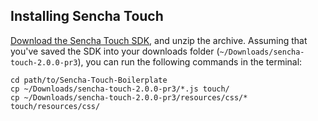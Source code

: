 Installing Sencha Touch
-----------------------

[Download the Sencha Touch SDK][sdk], and unzip the archive. Assuming that you've saved the SDK into your downloads folder (`~/Downloads/sencha-touch-2.0.0-pr3`), you can run the following commands in the terminal:

    cd path/to/Sencha-Touch-Boilerplate
    cp ~/Downloads/sencha-touch-2.0.0-pr3/*.js touch/
    cp ~/Downloads/sencha-touch-2.0.0-pr3/resources/css/* touch/resources/css/

[sdk]: http://www.sencha.com/products/touch/download/
